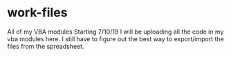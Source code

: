 # work-files
All of my VBA modules
Starting 7/10/19 I will be uploading all the code in my vba modules here. I still have to figure out the best way to export/import the files from the spreadsheet.
